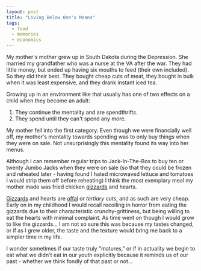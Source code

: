```yaml
---
layout: post
title: "Living Below One's Means"
tags:
  - food
  - memories
  - economics
---
```

My mother's mother grew up in South Dakota during the Depression.  She married my grandfather who was a nurse at the VA after the war.  They had little money, but ended up having six mouths to feed (their own included).  So they did their best.  They bought cheap cuts of meat, they bought in bulk when it was least expensive, and they drank instant iced tea.

Growing up in an environment like that usually has one of two effects on a child when they become an adult:

1. They continue the mentality and are spendthrifts.
2. They spend until they can't spend any more.

My mother fell into the first category.  Even though we were financially well off, my mother's mentality towards spending was to only buy things when they were on sale.  Not unsurprisingly this mentality found its way into her menus.

Although I can remember regular trips to Jack-In-The-Box to buy ten or twenty Jumbo Jacks when they were on sale (so that they could be frozen and reheated later - having found I hated microwaved lettuce and tomatoes I would strip them off before reheating) I think the most exemplary meal my mother made was fried chicken [gizzards][1] and hearts.

[Gizzards][1] and hearts are [offal][2] or *tertiary cuts*, and as such are very cheap.  Early on in my childhood I would recall recoiling in horror from eating the gizzards due to their characteristic crunchy-grittiness, but being willing to eat the hearts with minimal complaint.  As time went on though I would grow to like the gizzards...  I am not so sure this was because my tastes changed, or if as I grew older, the taste and the texture would bring me back to a simpler time in my life.

I wonder sometimes if our taste truly "matures," or if in actuality we begin to eat what we didn't eat in our youth explicitly because it reminds us of our past - whether we think fondly of that past or not... 



[1]: http://en.wikipedia.org/wiki/Gizzard
[2]: http://en.wikipedia.org/wiki/Offal